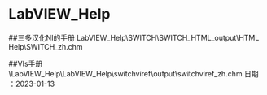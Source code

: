 # LabVIEW_Help
##三多汉化NI的手册
LabVIEW_Help\SWITCH\SWITCH_HTML_output\HTML Help\SWITCH_zh.chm      



##VIs手册
\LabVIEW_Help\LabVIEW_Help\switchviref\output\switchviref_zh.chm
日期 ：2023-01-13 
